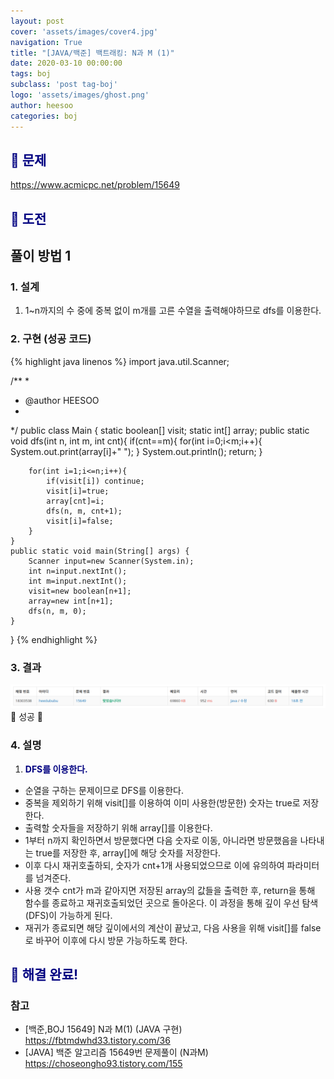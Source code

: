 ```yaml
---
layout: post
cover: 'assets/images/cover4.jpg'
navigation: True
title: "[JAVA/백준] 백트래킹: N과 M (1)"
date: 2020-03-10 00:00:00
tags: boj
subclass: 'post tag-boj'
logo: 'assets/images/ghost.png'
author: heesoo
categories: boj
---
```

## <span style="color:navy">👀 문제</span>
<https://www.acmicpc.net/problem/15649>

## <span style="color:navy">👊 도전</span>

## 풀이 방법 1

### 1. 설계
1. 1~n까지의 수 중에 중복 없이 m개를 고른 수열을 출력해야하므로 dfs를 이용한다.

### 2. 구현 (성공 코드)
{% highlight java linenos %}
import java.util.Scanner;

/**
 * 
 * @author HEESOO
 *
 */
public class Main {
	static boolean[] visit;
	static int[] array;
	public static void dfs(int n, int m, int cnt){
		if(cnt==m){
			for(int i=0;i<m;i++){
				System.out.print(array[i]+" ");
			}
			System.out.println();
			return;
		}
		
		for(int i=1;i<=n;i++){
			if(visit[i]) continue;
			visit[i]=true;
			array[cnt]=i;
			dfs(n, m, cnt+1);
			visit[i]=false;
		}
	}
	public static void main(String[] args) {
		Scanner input=new Scanner(System.in);
		int n=input.nextInt();
		int m=input.nextInt();
		visit=new boolean[n+1];
		array=new int[n+1];
		dfs(n, m, 0);
	}
}
 {% endhighlight %}

### 3. 결과
![실행결과](./assets/images/200310_1.PNG)
🤟 성공 🤟

### 4. 설명
1. **<span style="color:navy">DFS를 이용한다.</span>**
- 순열을 구하는 문제이므로 DFS를 이용한다.
- 중복을 제외하기 위해 visit[]를 이용하여 이미 사용한(방문한) 숫자는 true로 저장한다.
- 출력할 숫자들을 저장하기 위해 array[]를 이용한다.
- 1부터 n까지 확인하면서 방문했다면 다음 숫자로 이동, 아니라면 방문했음을 나타내는 true를 저장한 후, array[]에 해당 숫자를 저장한다. 
- 이후 다시 재귀호출하되, 숫자가 cnt+1개 사용되었으므로 이에 유의하여 파라미터를 넘겨준다.
- 사용 갯수 cnt가 m과 같아지면 저장된 array의 값들을 출력한 후, return을 통해 함수를 종료하고 재귀호출되었던 곳으로 돌아온다. 이 과정을 통해 깊이 우선 탐색(DFS)이 가능하게 된다.
- 재귀가 종료되면 해당 깊이에서의 계산이 끝났고, 다음 사용을 위해 visit[]를 false로 바꾸어 이후에 다시 방문 가능하도록 한다.

## <span style="color:navy">👏 해결 완료!</span>


### 참고
- [백준,BOJ 15649] N과 M(1) (JAVA 구현) <https://fbtmdwhd33.tistory.com/36>
- [JAVA] 백준 알고리즘 15649번 문제풀이 (N과M) <https://choseongho93.tistory.com/155>
